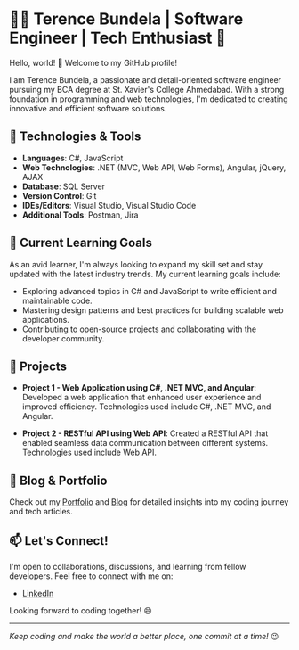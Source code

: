 # 👨‍💻 Terence Bundela | Software Engineer | Tech Enthusiast 🚀

Hello, world! 👋 Welcome to my GitHub profile!

I am Terence Bundela, a passionate and detail-oriented software engineer pursuing my BCA degree at St. Xavier's College Ahmedabad. With a strong foundation in programming and web technologies, I'm dedicated to creating innovative and efficient software solutions.

## 🔧 Technologies & Tools

- **Languages**: C#, JavaScript
- **Web Technologies**: .NET (MVC, Web API, Web Forms), Angular, jQuery, AJAX
- **Database**: SQL Server
- **Version Control**: Git
- **IDEs/Editors**: Visual Studio, Visual Studio Code
- **Additional Tools**: Postman, Jira

## 🌱 Current Learning Goals

As an avid learner, I'm always looking to expand my skill set and stay updated with the latest industry trends. My current learning goals include:

- Exploring advanced topics in C# and JavaScript to write efficient and maintainable code.
- Mastering design patterns and best practices for building scalable web applications.
- Contributing to open-source projects and collaborating with the developer community.

## 🚀 Projects

- **Project 1 - Web Application using C#, .NET MVC, and Angular**:
  Developed a web application that enhanced user experience and improved efficiency. Technologies used include C#, .NET MVC, and Angular.

- **Project 2 - RESTful API using Web API**:
  Created a RESTful API that enabled seamless data communication between different systems. Technologies used include Web API.

## 📝 Blog & Portfolio

Check out my [Portfolio](https://terencebundela.github.io/#/) and [Blog](your-blog-link) for detailed insights into my coding journey and tech articles.

## 📫 Let's Connect!

I'm open to collaborations, discussions, and learning from fellow developers. Feel free to connect with me on:

- [LinkedIn](https://linkedin.com/in/www.linkedin.com/in/terencebundela)

Looking forward to coding together! 😄

---
_Keep coding and make the world a better place, one commit at a time!_ 😉
